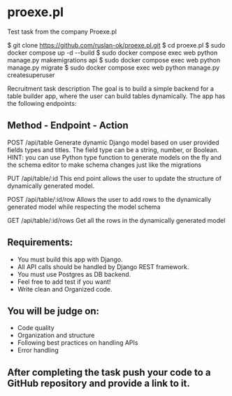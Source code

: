 # proexe.pl
Test task from the company Proexe.pl

$ git clone https://github.com/ruslan-ok/proexe.pl.git
$ cd proexe.pl
$ sudo docker compose up -d --build
$ sudo docker compose exec web python manage.py makemigrations api
$ sudo docker compose exec web python manage.py migrate
$ sudo docker compose exec web python manage.py createsuperuser


Recruitment task description
The goal is to build a simple backend for a table builder app, where the user can build tables
dynamically. The app has the following endpoints:

## Method - Endpoint - Action
POST  /api/table  Generate dynamic Django model based on user provided fields types and titles. The field type can be a string, number, or Boolean. HINT: you can use Python type function to generate models on the fly and the schema editor to make schema changes just like the migrations

PUT   /api/table/:id  This end point allows the user to update the structure of dynamically generated model.

POST  /api/table/:id/row  Allows the user to add rows to the dynamically generated model while respecting the model schema

GET   /api/table/:id/rows  Get all the rows in the dynamically generated model

## Requirements:
- You must build this app with Django.
- All API calls should be handled by Django REST framework.
- You must use Postgres as DB backend.
- Feel free to add test if you want!
- Write clean and Organized code.

## You will be judge on:
- Code quality
- Organization and structure
- Following best practices on handling APIs
- Error handling

## After completing the task push your code to a GitHub repository and provide a link to it.